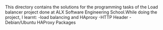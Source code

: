 This directory contains the solutions for the programming tasks of the Load balancer project done at ALX Software Engineering School.While doing the project, I learnt:
-load balancing and HAproxy
-HTTP Header
-Debian/Ubuntu HAProxy Packages
